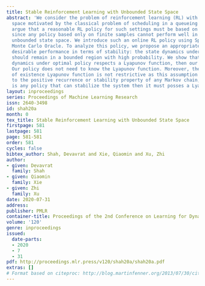 ```yaml
---
title: Stable Reinforcement Learning with Unbounded State Space
abstract: 'We consider the problem of reinforcement learning (RL) with unbounded state
  space motivated by the classical problem of scheduling in a queueing network. We
  argue that a reasonable RL policy for such settings must be based on online training,
  since any policy based only on finite samples cannot perform well in the entire
  unbounded state space. We introduce such an online RL policy using Sparse-Sampling-based
  Monte Carlo Oracle. To analyze this policy, we propose an appropriate notion of
  desirable performance in terms of stability: the state dynamics under the policy
  should remain in a bounded region with high probability. We show that if the system
  dynamics under optimal policy respects a Lyapunov function, then our policy is stable.
  Our policy does not need to know the Lyapunov function. Moreover, the assumption
  of existence Lyapunov function is not restrictive as this assumption is equivalent
  to the positive recurrence or stability property of any Markov chain, i.e., if there
  is any policy that can stabilize the system then it must posses a Lyapunov function.'
layout: inproceedings
series: Proceedings of Machine Learning Research
issn: 2640-3498
id: shah20a
month: 0
tex_title: Stable Reinforcement Learning with Unbounded State Space
firstpage: 581
lastpage: 581
page: 581-581
order: 581
cycles: false
bibtex_author: Shah, Devavrat and Xie, Qiaomin and Xu, Zhi
author:
- given: Devavrat
  family: Shah
- given: Qiaomin
  family: Xie
- given: Zhi
  family: Xu
date: 2020-07-31
address: 
publisher: PMLR
container-title: Proceedings of the 2nd Conference on Learning for Dynamics and Control
volume: '120'
genre: inproceedings
issued:
  date-parts:
  - 2020
  - 7
  - 31
pdf: http://proceedings.mlr.press/v120/shah20a/shah20a.pdf
extras: []
# Format based on citeproc: http://blog.martinfenner.org/2013/07/30/citeproc-yaml-for-bibliographies/
---
```

